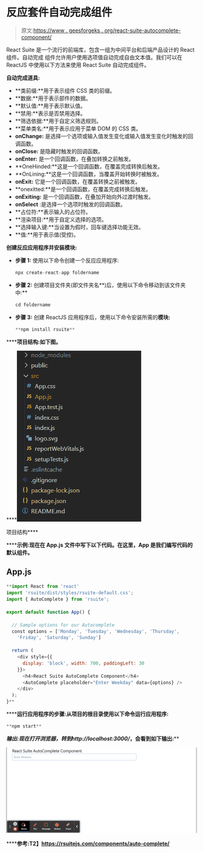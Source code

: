 # 反应套件自动完成组件

> 原文:[https://www . geesforgeks . org/react-suite-autocomplete-component/](https://www.geeksforgeeks.org/react-suite-autocomplete-component/)

React Suite 是一个流行的前端库，包含一组为中间平台和后端产品设计的 React 组件。自动完成  组件允许用户使用选项值自动完成自由文本值。我们可以在 ReactJS 中使用以下方法来使用 React Suite 自动完成组件。

**自动完成道具:**

*   **类前缀:**用于表示组件 CSS 类的前缀。
*   **数据:**用于表示部件的数据。
*   **默认值:**用于表示默认值。
*   **禁用:**表示是否禁用选择。
*   **筛选依据:**用于自定义筛选规则。
*   **菜单类名:**用于表示应用于菜单 DOM 的 CSS 类。
*   **onChange:** 是选择一个选项或输入值发生变化或输入值发生变化时触发的回调函数。
*   **onClose:** 是隐藏时触发的回调函数。
*   **onEnter:** 是一个回调函数，在叠加转换之前触发。
*   **OneHinded:**这是一个回调函数，在覆盖完成转换后触发。
*   **OnLining:**这是一个回调函数，当覆盖开始转换时被触发。
*   **onExit:** 它是一个回调函数，在覆盖转换之前被触发。
*   **onexitted:**是一个回调函数，在覆盖完成转换后触发。
*   **onExiting:** 是一个回调函数，在叠加开始向外过渡时触发。
*   **onSelect** :是选择一个选项时触发的回调函数。
*   **占位符:**表示输入的占位符。
*   **渲染项目:**用于自定义选择的选项。
*   **选择输入键:**当设置为假时，回车键选择功能无效。
*   **值:**用于表示值(受控)。

**创建反应应用程序并安装模块:**

*   **步骤 1:** 使用以下命令创建一个反应应用程序:

    ```jsx
    npx create-react-app foldername
    ```

*   **步骤 2:** 创建项目文件夹(即文件夹名**)后，使用以下命令移动到该文件夹中:**

    ```jsx
    cd foldername
    ```

*   **步骤 3:** 创建 ReactJS 应用程序后，使用以下命令安装所需的****模块:****

    ```jsx
    **npm install rsuite**
    ```

******项目结构:**如下图。****

****![](img/f04ae0d8b722a9fff0bd9bd138b29c23.png)

项目结构**** 

******示例:**现在在 **App.js** 文件中写下以下代码。在这里，App 是我们编写代码的默认组件。****

## ****App.js****

```jsx
**import React from 'react'
import 'rsuite/dist/styles/rsuite-default.css';
import { AutoComplete } from 'rsuite';

export default function App() {

  // Sample options for our Autocomplete
  const options = ['Monday', 'Tuesday', 'Wednesday', 'Thursday',
    'Friday', 'Saturday', 'Sunday']

  return (
    <div style={{
      display: 'block', width: 700, paddingLeft: 30
    }}>
      <h4>React Suite AutoComplete Component</h4>
      <AutoComplete placeholder="Enter Weekday" data={options} />
    </div>
  );
}**
```

******运行应用程序的步骤:**从项目的根目录使用以下命令运行应用程序:****

```jsx
**npm start**
```

******输出:**现在打开浏览器，转到***http://localhost:3000/***，会看到如下输出:****

****![](img/9ac1efeeaadc4dc11db83fb2f7521b02.png)****

******参考:**T2】https://rsuitejs.com/components/auto-complete/****
